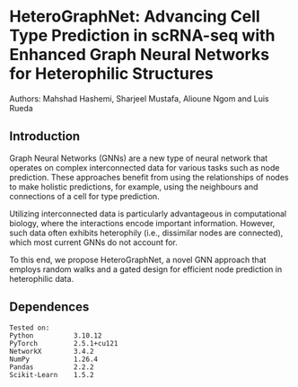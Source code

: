 
# HeteroGraphNet: Advancing Cell Type Prediction in scRNA-seq with Enhanced Graph Neural Networks for Heterophilic Structures
Authors: Mahshad Hashemi, Sharjeel Mustafa, Alioune Ngom and Luis Rueda

## Introduction
Graph Neural Networks (GNNs) are a new type of neural network that operates on complex interconnected data for various tasks such as node prediction. These approaches benefit from using the relationships of nodes to make holistic predictions, for example, using the neighbours and connections of a cell for type prediction.

Utilizing interconnected data is particularly advantageous in computational biology, where the interactions encode important information. However, such data often exhibits heterophily (i.e., dissimilar nodes are connected), which most current GNNs do not account for. 

To this end, we propose HeteroGraphNet, a novel GNN approach that employs random walks and a gated design for efficient node prediction in heterophilic data.


## Dependences
```
Tested on:
Python          3.10.12
PyTorch         2.5.1+cu121
NetworkX        3.4.2
NumPy           1.26.4
Pandas          2.2.2
Scikit-Learn    1.5.2
```